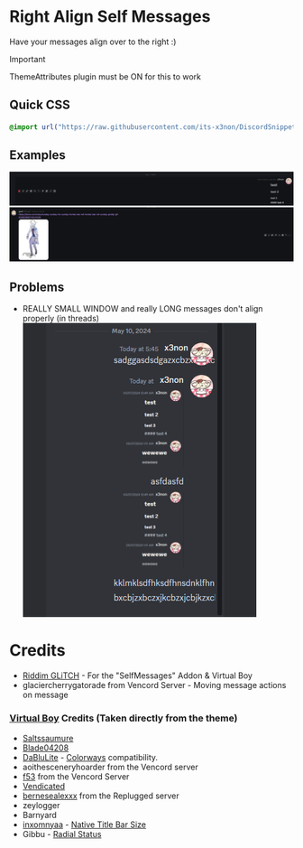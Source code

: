 # Right Align Self Messages
Have your messages align over to the right :)

> [!IMPORTANT]  
> ThemeAttributes plugin must be ON for this to work

## Quick CSS
```css
@import url("https://raw.githubusercontent.com/its-x3non/DiscordSnippets/main/CSS%20Addons/Right%20Align%20Self%20Messages/RightAlign.css"); 
```
## Examples
![Aligned Reaction](images/aligned-reaction.png)  
![Aligned Reaction 2](images/aligned-reaction-2.png)


## Problems
- REALLY SMALL WINDOW and really LONG messages don't align properly (in threads)  
![Issue 1](images/issue1.png)

# Credits
- [Riddim GLiTCH](https://github.com/Riddim-GLiTCH) - For the "SelfMessages" Addon & Virtual Boy
- glaciercherrygatorade from Vencord Server - Moving message actions on message
### [Virtual Boy](https://github.com/Riddim-GLiTCH/Virtual-Boy) Credits (Taken directly from the theme)
- [Saltssaumure](https://github.com/Saltssaumure)
- [Blade04208](https://github.com/Blade04208)
- [DaBluLite](https://github.com/DaBluLite) - [Colorways](https://github.com/DaBluLite/DiscordColorways) compatibility.
- aoithesceneryhoarder from the Vencord server
- [f53](https://f53.dev/) from the Vencord Server
- [Vendicated](https://github.com/Vendicated)
- [bernesealexxx](https://bernesealexxx.carrd.co/) from the Replugged server
- zeylogger
- Barnyard
- [inxomnyaa](https://github.com/inxomnyaa) - [Native Title Bar Size](https://github.com/inxomnyaa/DiscordNativeTitlebarSize)
- Gibbu - [Radial Status](https://github.com/DiscordStyles/RadialStatus)
